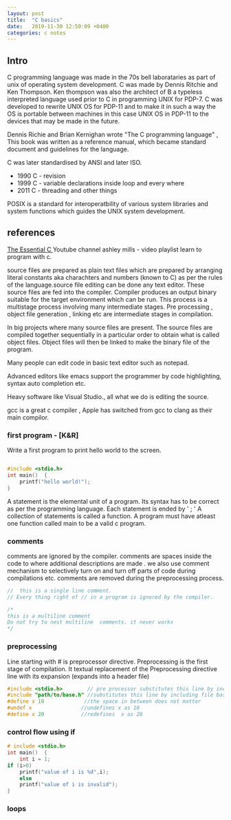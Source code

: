 ```yaml
---
layout: post
title:  "C basics"
date:   2019-11-30 12:50:09 +0400
categories: c notes
---
```

## Intro

C programming language was made in the 70s bell laborataries as part of unix of operating system development. C was made by Dennis Ritchie and Ken Thompson. Ken thompson was also the architect of B a typeless interpreted language used prior to C in programming UNIX for PDP-7. C was developed to rewrite UNIX OS for PDP-11 and to make it in such a way the OS is portable between machines in this case UNIX OS in PDP-11 to the devices that may be made in the future.

Dennis Richie and Brian Kernighan wrote  "The C programming language" , This book was written as a reference manual, which became standard document and guidelines for the language.

C was later standardised by ANSI and later ISO.

- 1990 C - revision
- 1999 C - variable declarations inside loop and every where
- 2011 C - threading and other things

POSIX is  a standard for interoperatbility of various system libraries and system functions which guides the UNIX system development.

## references
[The Essential C ](http://cslibrary.stanford.edu/101/EssentialC.pdf "stanford into C")
Youtube channel ashley mills - video playlist learn to program with c.

source files are prepared as plain text files which are prepared by arranging literal constants aka charachters and numbers (known to C) as per the rules of the language.source file editing can be done any text editor. These source files are fed into the compiler.
Compiler produces an output binary suitable for the target environment which can be run. This process is a multistage process involving many intermediate stages. Pre processing , object file generation , linking etc are intermediate stages in compilation.


In big projects where many source files are present. The source files are compiled together sequentially in a particular order to obtain what is called object files. Object files will then be linked to make the binary file of the program.

Many people can edit code in  basic text editor such as notepad. 

Advanced editors like emacs support the programmer by code highlighting, syntax auto completion etc.

Heavy software like Visual Studio., all what we do is editing the source. 




gcc is a great c compiler , Apple has switched from gcc to clang as their main compilor.




###  first program - [K&R]

Write a first program to print hello world to the screen. 


``` c

#include <stdio.h>
int main()  {
    printf("hello world!");
}
```


A statement is the elemental unit of a program.
Its syntax has to be correct as per the programming language.
Each statement is ended by ' ; '
A collection of statements is called a function. 
A program must have atleast one function called main to be a valid c program.

### comments
comments are ignored by the compiler. 
comments are spaces inside the code to where additional descriptions are made . 
we also use comment mechanism to selectively turn on and turn off parts of code during compilations etc.
comments are removed during the preprocessing process.

```c
//  this is a single line comment.
// Every thing right of // in a program is ignored by the compiler.

/*
this is a multiline comment  
Do not try to nest multiline  comments. it never works 
*/
```

### preprocessing

Line starting with # is preprocessor directive.
Preprocessing is the first stage of compilation.
It textual replacement of the Preprocessing directive line with its expansion (expands into a header file)
```c
#include <stdio.h>        // pre processor substitutes this line by including  stdio.h header file (a file of declrations) by looking in  default header directories
#include "path/to/base.h" //substitutes this line by including file base.h 
#define x 10             //the space in between does not matter 
#undef x                //undefines x as 10 
#define x 20            //redefines  x as 20
```
### control flow using if 
``` c
# include <stdio.h>
int main()  {   
    int i = 1;
if (i>0)
    printf("value of i is %d",i);
    else 
    printf("value of i is invalid");
}
```

### loops
